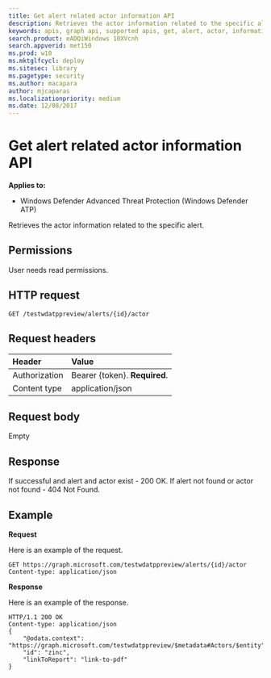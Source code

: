 ```yaml
---
title: Get alert related actor information API
description: Retrieves the actor information related to the specific alert.
keywords: apis, graph api, supported apis, get, alert, actor, information, related
search.product: eADQiWindows 10XVcnh
search.appverid: met150
ms.prod: w10
ms.mktglfcycl: deploy
ms.sitesec: library
ms.pagetype: security
ms.author: macapara
author: mjcaparas
ms.localizationpriority: medium
ms.date: 12/08/2017
---
```


# Get alert related actor information API

**Applies to:**

- Windows Defender Advanced Threat Protection (Windows Defender ATP)



Retrieves the actor information related to the specific alert.

## Permissions
User needs read permissions.

## HTTP request
```
GET /testwdatppreview/alerts/{id}/actor
```

## Request headers

Header | Value 
:---|:---
Authorization | Bearer {token}. **Required**.
Content type | application/json


## Request body
Empty

## Response
If successful and alert and actor exist - 200 OK.
If alert not found or actor not found - 404 Not Found.


## Example

**Request**

Here is an example of the request.

```
GET https://graph.microsoft.com/testwdatppreview/alerts/{id}/actor
Content-type: application/json

```

**Response**

Here is an example of the response.


```
HTTP/1.1 200 OK
Content-type: application/json
{
    "@odata.context": "https://graph.microsoft.com/testwdatppreview/$metadata#Actors/$entity",
    "id": "zinc",
    "linkToReport": "link-to-pdf"
}

```
